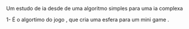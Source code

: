Um estudo de ia desde de uma algoritmo simples para uma ia complexa

1- É o algortimo do jogo , que cria uma esfera para um mini game .
